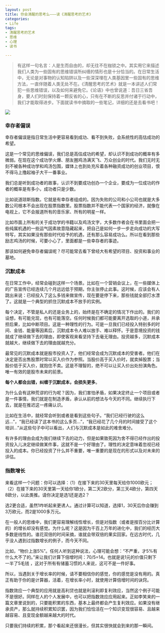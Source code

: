 ```yaml
---
layout: post
title: 你会清醒的思考么———读《清醒思考的艺术》
categories:
- Life
tags:
- 清醒思考的艺术
- 思维
- 心理
- 读书

---
```


> 有这样一句名言：人是生而自由的，却无往不在枷锁之中。其实用它来描述我们人类为一些固有的思维错误所纠缠的情形也是十分恰当的。在日常生活中，无论是对事物的认知陷阱以及一些深深埋在人类基因里一些固有的思维方法，一直伴随着人类无处不在。《清醒思考的艺术》就是一本讲述人们常犯一些思维错误，以及如何来避免它。《论语》中也曾说道：吾日三省吾身，要人们时刻保持着一颗反省的心，只有在不断的反思并付诸于行动中，我们才能取得进步。下面就读书中摘取的一些笔记，详细的还是去看书吧！

![](http://i4.buimg.com/567571/23aa869f950fdab5.jpg)

### 幸存者偏误

幸存者偏误是指日常生活中更容易看到成功、看不到失败，会系统性的高估成功的希望。

这是一个常见的思维偏误，我们总是高估成功的希望，却认识不到成功的概率有多微弱。在现在这个成功学火爆、朋友圈鸡汤满天飞、万众创业的时代。我们无时无刻不被各种成功学和鸡汤包围，媒体上也到处充斥着各种融资成功的创业项目，恨不得马上撸起袖子大干一番事业。

我们总是听到成功者的故事，认识不到要成功创办一个企业，要成为一位成功的作者的概率是有多小，成功者只是少数。

比如说道琼斯指数。它就是有幸存者组成的。因为失败的公司和小公司也就是大多数公司根本不会出现在股票指数里。股票指数并不能代表一个国家的经济，就像在电视上，它不会报道所有的音乐家、所有的明星一样。

比如市面上所有的关于成功学的书籍以及鸡汤文字，大多数作者会在书里面会把一些纯属机遇的一些运气因素故意隐藏起来，把自己是如何一步一步走向成功的大写特写，其实如果没有那些时代给予的机遇，还有那么容易成功么。所以在看到那些励志鸡汤的时候，可要小心了，里面都是一些幸存者的事迹。

那该如何避免幸存者偏误呢？尽可能常去看下曾经大有希望的项目、投资和事业的墓地。

### 沉默成本

在日常工作中，经常会碰到这样一个场景。比如在一个营销会议上，在一些媒体上的广告宣传已经连续几个月远远低于预期，你主张停止此事。这时候，应该会有人跳出来说：已经投入了这么多钱来做宣传，现在要是停下来，那些钱就全部打水漂了。这就是一个典型的抓住沉默成本不放手的实例。

每个决定，不管是私人的还是业务上的，始终是在不确定的情况下作出的。我们的设想，有可能兑现，也有可能落空。任何时候我们都可能要离开选取的小道，并承担后果，比如中断项目。这是一种理性的行为。可是一旦我们已经投入特别多的时间、金钱、能量等因素后，沉默成本令人难以放手、难以释怀。于是意境投资的钱就成了继续做下去的理由，即使客观来看坚持下去毫无理由。投资越多，沉默成本就越大，继续做下去的理由就越充分。

最常见的沉默成本就是股市投资人了，他们经常会成为沉默成本的受害者。他们在决定是否出售股票时常以买入价作为参照。当股价高于买入价时，就卖掉股票；当股价低于买入价，就抱住不卖。这是不理智的，绝不可以让买入价出处扮演角色。唯一有效的是股市未来的前景。

**每个人都会出错，纠缠于沉默成本，会损失更多**。

为什么会有这种荒谬的行为呢？因为，我们害怕矛盾，如果决定终止一个项目或者是一件事情，我们就是在制造矛盾，承认从前的想法与今天的不同。继续执行下去，就是在推迟这一疼痛认识。

比如在生活中，就经常会听到或者是看到这些句子。“我们已经行驶的这么远...”，“我已经读了这本书的这么多页...”，“我已经花了几个月的时间接受了这个培训...”从这些句子中可以看出，人们与沉默成本是如此的难舍难分。

有许多的理由会成为我们继续下去的动力，但是如果致死因为舍不得已经作出的投资投入儿决定继续做某件事，这就不是一个好理由了。理性的决定意味着忽视已经投入的成本。你已经投资了什么并不重要，唯一重要的是现在的形式以及对未来的评估。

### 指数增长

来看这样一个问题：你可以选择：（1）在接下来的30天里每天给你1000欧元；（2）在接下来的30天里第一天给你1欧分，第二天2欧分，第三天4欧分，第四天8欧分，以此类推。请你决定是选1还是选2？

选2更合适，虽然1咋听起来更诱人。通过计算可以知道，选择1，30天后你会赚到3万欧元，而2是1000多万元。

在一般人的思维中，我们更容易理解线性增长，但是对指数（或者是按百分比计算的）的增长却没有感觉。为什么呢？这是因为千百上万年的进化中，我们的经历大多数是线性的。谁花双倍的时间采摘，谁就会带双倍的果实回家。在远古时代，几乎没人遇到过指数增长的例子，而今天不同。

比如，“物价上涨5%”。任何人听到这种说法，心理可能会想：“不严重，才5%有什么大不了的。”来让我们计算下倍增时间：70/5=14。也就是说1元的价值只剩下一半了5毛钱 ，这对于所有有储蓄习惯的人来说，这可不是一件好事。

所以，当遇到关于增长率的时候，请不要相信你的感觉，你的感觉是没有用的。真正有助于你的是计算器，活着，在增长率小时，就使用计算倍增时间的诀窍。

指数效应一个典型的应用就是高利贷也就是利滚利即复利效应，当然这个例子可能不是很好。同样在人的个人发展中，也可以把指数效应应用起来。正如李笑来的一篇文章里说到的，只要能积累的东西，基本上最终都会产生复利效应。如果没有继承资产，那么就持续积累知识罢，因为我们恰恰活在一个知识变现很容易、且越来越容易、且变现金额越来越大的时代。

只要我们持续的积累，那个看起来还很漫长，但其实很快就会到来的那一瞬间。




